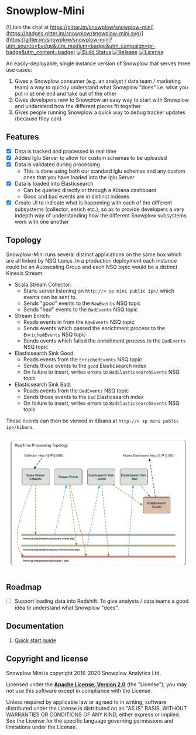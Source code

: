 # Snowplow-Mini

[![Join the chat at https://gitter.im/snowplow/snowplow-mini](https://badges.gitter.im/snowplow/snowplow-mini.svg)](https://gitter.im/snowplow/snowplow-mini?utm_source=badge&utm_medium=badge&utm_campaign=pr-badge&utm_content=badge)
[![Build Status][travis-image]][travis]
[![Release][release-image]][releases]
[![License][license-image]][license]

An easily-deployable, single instance version of Snowplow that serves three use cases:

1. Gives a Snowplow consumer (e.g. an analyst / data team / marketing team) a way to quickly understand what Snowplow "does" i.e. what you put in at one end and take out of the other
2. Gives developers new to Snowplow an easy way to start with Snowplow and understand how the different pieces fit together
3. Gives people running Snowplow a quick way to debug tracker updates (because they can)

## Features

* [x] Data is tracked and processed in real time
* [x] Added Iglu Server to allow for custom schemas to be uploaded
* [x] Data is validated during processing
  - This is done using both our standard Iglu schemas and any custom ones that you have loaded into the Iglu Server
* [x] Data is loaded into Elasticsearch
  - Can be queried directly or through a Kibana dashboard
  - Good and bad events are in distinct indexes
* [x] Create UI to indicate what is happening with each of the different subsystems (collector, enrich etc.), so as to provide developers a very indepth way of understanding how the different Snowplow subsystems work with one another

## Topology

Snowplow-Mini runs several distinct applications on the same box which are all linked by NSQ topics.  In a production deployment each instance could be an Autoscaling Group and each NSQ topic would be a distinct Kinesis Stream.

* Scala Stream Collector:
  - Starts server listening on `http://< sp mini public ip>/` which events can be sent to.
  - Sends "good" events to the `RawEvents` NSQ topic
  - Sends "bad" events to the `BadEvents` NSQ topic
* Stream Enrich:
  - Reads events in from the `RawEvents` NSQ topic
  - Sends events which passed the enrichment process to the `EnrichedEvents` NSQ topic
  - Sends events which failed the enrichment process to the `BadEvents` NSQ topic
* Elasticsearch Sink Good:
  - Reads events from the `EnrichedEvents` NSQ topic
  - Sends those events to the `good` Elasticsearch index
  - On failure to insert, writes errors to `BadElasticsearchEvents` NSQ topic
* Elasticsearch Sink Bad:
  - Reads events from the `BadEvents` NSQ topic
  - Sends those events to the `bad` Elasticsearch index
  - On failure to insert, writes errors to `BadElasticsearchEvents` NSQ topic

These events can then be viewed in Kibana at `http://< sp mini public ip>/kibana`.

![](https://raw.githubusercontent.com/snowplow/snowplow-mini/master/utils/topology/snowplow-mini-topology.jpg)

## Roadmap

* [ ] Support loading data into Redshift. To give analysts / data teams a good idea to understand what Snowplow "does".

## Documentation

1. [Quick start guide][get-started-guide]

## Copyright and license

Snowplow Mini is copyright 2016-2020 Snowplow Analytics Ltd.

Licensed under the **[Apache License, Version 2.0][license]** (the "License");
you may not use this software except in compliance with the License.

Unless required by applicable law or agreed to in writing, software
distributed under the License is distributed on an "AS IS" BASIS,
WITHOUT WARRANTIES OR CONDITIONS OF ANY KIND, either express or implied.
See the License for the specific language governing permissions and
limitations under the License.

[get-started-guide]: https://github.com/snowplow/snowplow-mini/wiki/Quickstart-guide

[travis]: https://travis-ci.org/snowplow/snowplow-mini
[travis-image]: https://travis-ci.org/snowplow/snowplow-mini.svg?branch=master

[release-image]: http://img.shields.io/badge/release-0.10.0-blue.svg?style=flat
[releases]: https://github.com/snowplow/snowplow-mini/releases

[license-image]: http://img.shields.io/badge/license-Apache--2-blue.svg?style=flat
[license]: http://www.apache.org/licenses/LICENSE-2.0
